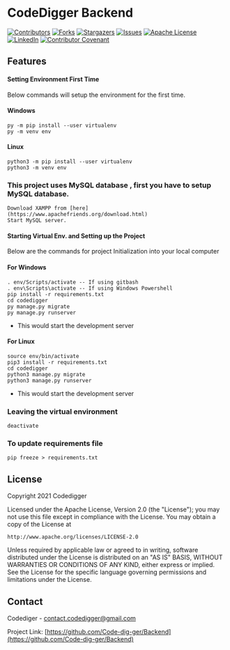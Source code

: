 # CodeDigger Backend

[![Contributors][contributors-shield]][contributors-url]
[![Forks][forks-shield]][forks-url]
[![Stargazers][stars-shield]][stars-url]
[![Issues][issues-shield]][issues-url]
[![Apache License][license-shield]][license-url]
[![LinkedIn][linkedin-shield]][linkedin-url]
[![Contributor Covenant][code-of-conduct-shield]][code-of-conduct-url]

## Features

#### Setting Environment First Time
Below commands will setup the environment for the first time.

#### Windows
```
py -m pip install --user virtualenv
py -m venv env
```
#### Linux
```
python3 -m pip install --user virtualenv
python3 -m venv env
```

### This project uses MySQL database , first you have to setup MySQL database. 
```
Download XAMPP from [here](https://www.apachefriends.org/download.html)
Start MySQL server.
```

#### Starting Virtual Env. and Setting up the Project
Below are the commands for project Initialization into your local computer
#### For Windows
```
. env/Scripts/activate -- If using gitbash
. env\Scripts\activate -- If using Windows Powershell
pip install -r requirements.txt
cd codedigger
py manage.py migrate
py manage.py runserver
```
- This would start the development server

#### For Linux
```
source env/bin/activate
pip3 install -r requirements.txt
cd codedigger
python3 manage.py migrate
python3 manage.py runserver
```
- This would start the development server 

### Leaving the virtual environment
```
deactivate
```

### To update requirements file 
```
pip freeze > requirements.txt
```


<!-- LICENSE -->
## License

Copyright 2021 Codedigger

Licensed under the Apache License, Version 2.0 (the "License");
you may not use this file except in compliance with the License.
You may obtain a copy of the License at

	http://www.apache.org/licenses/LICENSE-2.0

Unless required by applicable law or agreed to in writing, software
distributed under the License is distributed on an "AS IS" BASIS,
WITHOUT WARRANTIES OR CONDITIONS OF ANY KIND, either express or implied.
See the License for the specific language governing permissions and
limitations under the License.


<!-- CONTACT -->
## Contact

Codediger - contact.codedigger@gmail.com

Project Link: [https://github.com/Code-dig-ger/Backend](https://github.com/Code-dig-ger/Backend)



<!-- MARKDOWN LINKS & IMAGES -->
<!-- https://www.markdownguide.org/basic-syntax/#reference-style-links -->
[contributors-shield]: https://img.shields.io/github/contributors/Code-dig-ger/Backend.svg?style=for-the-badge
[contributors-url]: https://github.com/Code-dig-ger/Backend/graphs/contributors
[forks-shield]: https://img.shields.io/github/forks/Code-dig-ger/Backend.svg?style=for-the-badge
[forks-url]: https://github.com/Code-dig-ger/Backend/network/members
[stars-shield]: https://img.shields.io/github/stars/Code-dig-ger/Backend.svg?style=for-the-badge
[stars-url]: https://github.com/Code-dig-ger/Backend/stargazers
[issues-shield]: https://img.shields.io/github/issues/Code-dig-ger/Backend.svg?style=for-the-badge
[issues-url]: https://github.com/Code-dig-ger/Backend/issues
[license-shield]: https://img.shields.io/github/license/Code-dig-ger/Backend.svg?style=for-the-badge
[license-url]: https://github.com/Code-dig-ger/Backend/blob/master/LICENSE.txt
[linkedin-shield]: https://img.shields.io/badge/-LinkedIn-black.svg?style=for-the-badge&logo=linkedin&colorB=555
[linkedin-url]: https://www.linkedin.com/company/codedigger
[code-of-conduct-shield]: https://img.shields.io/badge/Contributor%20Covenant-2.0-4baaaa.svg
[code-of-conduct-url]: CODE_OF_CONDUCT.md
